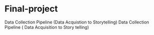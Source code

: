 # Final-project
Data Collection Pipeline (Data Acquistion to Storytelling)  Data Collection Pipeline ( Data Acquisition to Story telling)
